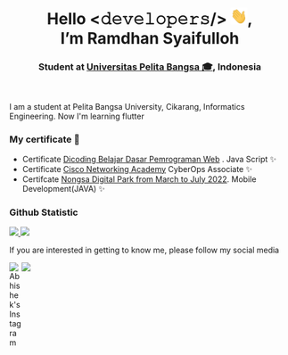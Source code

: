 <div align="center">
  <h1>Hello <𝚍𝚎𝚟𝚎𝚕𝚘𝚙𝚎𝚛𝚜/> <img src="https://github.com/ABSphreak/ABSphreak/blob/master/gifs/Hi.gif" width="30px" height="30px">,<br/>I’m Ramdhan Syaifulloh</h1>
  <h3>Student at <a href="https://www.pelitabangsa.ac.id/tentangkami/" title="Transformation Towards the Ultimate Strategy for World Class University">Universitas Pelita Bangsa 🎓</a>, Indonesia</h3>
</div>

<br/>

I am a student at Pelita Bangsa University, Cikarang, Informatics Engineering. Now I'm learning flutter



### My certificate 💼

- Certificate [Dicoding Belajar Dasar Pemrograman Web](https://www.dicoding.com/certificates/N9ZO76D56ZG5) . Java Script ✨
- Certificate [ Cisco Networking Academy](https://drive.google.com/drive/folders/1-CYH0hKWFd5sHG4v0tf2hNsUnlWEELeh?usp=sharing) CyberOps Associate ✨
- Certifcate [Nongsa Digital Park from March to July 2022](https://drive.google.com/drive/folders/1AxvSXY8dPGGVU94eW8zizQkojYHCopdb). Mobile Development(JAVA) ✨

### Github Statistic
<p align="left">
<a href="https://github.com/ramdhansy12">
  <img height="180em" src="https://github-readme-stats-eight-theta.vercel.app/api?username=ramdhansy12&show_icons=true&theme=algolia&include_all_commits=true&count_private=true"/>
  <img height="180em" src="https://github-readme-stats-eight-theta.vercel.app/api/top-langs/?username=ramdhansy12&layout=compact&langs_count=8&theme=algolia"/>
</a>
</p>

If you are interested in getting to know me, please follow my social media

<a href="https://www.instagram.com/ramdhansyaifulloh/">
  <img align="left" alt="Abhishek's Instagram" width="22px" src="https://raw.githubusercontent.com/hussainweb/hussainweb/main/icons/instagram.png" />


![](https://visitor-badge.glitch.me/badge?page_id=ramdhansy12.ramdhansy12)



